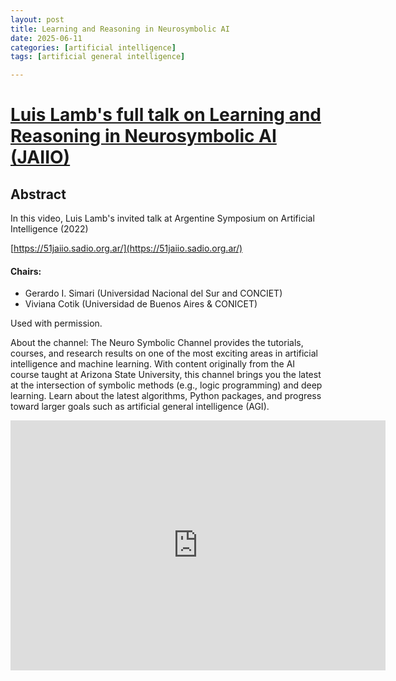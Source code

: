 ```yaml
---
layout: post
title: Learning and Reasoning in Neurosymbolic AI 
date: 2025-06-11
categories: [artificial intelligence]
tags: [artificial general intelligence]

---
```


# [Luis Lamb's full talk on Learning and Reasoning in Neurosymbolic AI (JAIIO)](https://www.youtube.com/watch?v=2XB62g7Vw44) 

## Abstract


In this video, Luis Lamb's invited talk at Argentine Symposium on Artificial Intelligence (2022)

[https://51jaiio.sadio.org.ar/](https://51jaiio.sadio.org.ar/)

#### Chairs:
* Gerardo I. Simari (Universidad Nacional del Sur and CONCIET)
* Viviana Cotik (Universidad de Buenos Aires & CONICET)



Used with permission.

About the channel:
The Neuro Symbolic Channel provides the tutorials, courses, and research results on one of the most exciting areas in artificial intelligence and machine learning.  With content originally from the AI course taught at Arizona State University, this channel brings you the latest at the intersection of symbolic methods (e.g., logic programming) and deep learning.  Learn about the latest algorithms, Python packages, and progress toward larger goals such as artificial general intelligence (AGI).


<iframe width="600" height="400" src="https://www.youtube.com/embed/2XB62g7Vw44?si=0WRsjXUNk8NNgpCy" title="YouTube video player" frameborder="0" allow="accelerometer; autoplay; clipboard-write; encrypted-media; gyroscope; picture-in-picture; web-share" referrerpolicy="strict-origin-when-cross-origin" allowfullscreen></iframe>